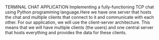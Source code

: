 TERMINAL CHAT APPLICATION
Implementing a fully-functioning TCP chat using Python programming language.Here we have one server that hosts the chat and multiple clients that connect to it and communicate with each other. For our application, we will use the client-server architecture. This means that we will have multiple clients (the users) and one central server that hosts everything and provides the data for these clients.
